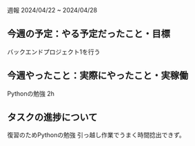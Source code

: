  週報 2024/04/22 ~ 2024/04/28
## 今週の予定：やる予定だったこと・目標

バックエンドプロジェクト1を行う

## 今週やったこと：実際にやったこと・実稼働

Pythonの勉強 2h

## タスクの進捗について

復習のためPythonの勉強
引っ越し作業でうまく時間捻出できず。


